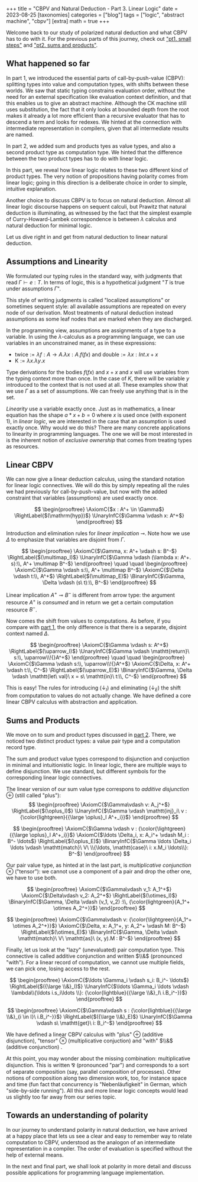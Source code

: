 +++
title = "CBPV and Natural Deduction - Part 3. Linear Logic"
date = 2023-08-25
[taxonomies]
categories = ["blog"]
tags = ["logic", "abstract machine", "cbpv"]
[extra]
math = true
+++

Welcome back to our study of polarized natural deduction and what 
CBPV has to do with it. For the previous parts 
of this journey, check out ["pt1. small steps"](@/post/cbpv_pt1_small_steps.md)
and ["pt2. sums and products"](@/post/cbpv_pt2_sum_product.md).

## What happened so far

In part 1, we introduced the essential parts of call-by-push-value (CBPV):
splitting types into value and computation types, with shifts between
these worlds. We saw that static typing constrains evaluation order,
without the need for an external specification like evaluation context
definition, and that this enables us to give an abstract machine.
Although the CK machine still uses substitution, the fact that it
only looks at bounded depth from the root makes it already a lot
more efficient than a recursive evaluator that has to descend
a term and looks for redexes. We hinted at the connection with
intermediate representation in compilers, given that all
intermediate results are named.

In part 2, we added sum and products tyes as value types, and also a
second product type as computation type. We hinted that the difference 
between the two product types has to do with linear logic.

In this part, we reveal how linear logic relates to these two
different kind of product types. The very notion of propositions having 
polarity comes from linear logic; going in this direction is
a deliberate choice in order to simple, intuitive explanation.

Another choice to discuss CBPV is to focus on natural deduction.
Almost all linear logic discourse happens on sequent calculi, but
Prawitz that natural deduction is illuminating, as witnessed by
the fact that the simplest example of Curry-Howard-Lambek
correspondence is between $\lambda$ calculus and natural deduction
for minimal logic.

Let us dive right in and get from natural deduction to linear natural deduction.

## Assumptions and Linearity

We formulated our typing rules in the standard way, with judgments
that read $\Gamma \vdash e : T$. In terms of logic, this is a
hypothetical judgment "$T$ is true under assumptions $\Gamma$".

This style of writing judgments is called "localized assumptions" or 
sometimes sequent style: all available assumptions are repeated on 
every node of our derivation. Most treatments of natural deduction
instead assumptions as some leaf nodes that are marked when
they are discharged.

In the programming view, assumptions are assignments of a type to a variable. 
In using the $\lambda$-calculus as a programming language, we can use
variables in an unconstrained maner, as in these expressions:

   * $\mathrm{twice} := \lambda f: A \rightarrow A. \lambda x: A. f (f x)$ and $\mathrm{double} := \lambda x: Int. x + x$
   * $\mathrm{K} := \lambda x. \lambda y. x$

Type derivations for the bodies $f (f x)$ and $x + x$ and $x$ will use variables
from the typing context more than once. In the case of $K$, there will be 
variable $y$ introduced to the context that is not used at all.
These examples show that we use $\Gamma$ as a set of assumptions. We can freely
use anything that is in the set.

*Linearity* use a variable exactly once. Just as in mathematics, a linear equation has 
the shape $a * x + b = 0$ where $x$ is used once (with exponent 1), in *linear logic*,
we are interested in the case that an assumption is used exactly once. 
Why would we do this? There are many concrete applications to linearity
in programming languages. The one we will be most interested in is the 
inherent notion of *exclusive ownership* that comes from treating types
as resources.
 
<!--
There is more to say about linear logic than these applications, but for 
our purposes, understanding CBPV as polarized natural deduction (with an
application to tracking exclusive ownership) this is sufficient.
-->

<!--
Note that if a program was already linear, our rules would already be 
good for typing it. We now want to refine our typing rules so that only
linear programs, to exclude the possibility
of using a variable more than once.
-->

<!--
We can still consider the context to be a set; we just need to careful
when the rules combine typing contexts. We want to make sure that contexts
are disjoint sets.
-->
<!--
Consequently, the expressions above will not be typable. The types come with
an inherent ownership: they are resource, and - in modern programming terms -
a $\lambda$ expression has *ownership* of these resources. When we combine
derivations, we make explicit that they do not share any assumptions.
Let's jump right in.
-->

## Linear CBPV

We can now give a linear deduction calculus, using the standard notation for
linear logic connectives. We will do this by simply repeating all the rules
we had previously for call-by-push-value, but now with the added constraint
that variables (assumptions) are used exactly once.

$$
\begin{prooftree}
\AxiomC{$x : A^+ \in \Gamma$}
\RightLabel{$(\mathrm{hyp})$}
\UnaryInfC{$\Gamma \vdash x: A^+$}
\end{prooftree}
$$

Introduction and elimination rules for *linear implication* $\multimap$.
Note how we use $\Delta$ to emphasize that variables are disjoint from $\Gamma$.

$$
\begin{prooftree}
\AxiomC{$\Gamma, x: A^+ \vdash s: B^-$}
\RightLabel{$(\multimap_I)$}
\UnaryInfC{$\Gamma \vdash (\lambda x: A^+. s):\\, A^+ \multimap B^-$}
\end{prooftree}
\quad
\quad
\begin{prooftree}
\AxiomC{$\Gamma \vdash s:\\, A^+ \multimap B^-$}
\AxiomC{$\Delta \vdash t:\\, A^+$}
\RightLabel{$(\multimap_E)$}
\BinaryInfC{$\Gamma, \Delta \vdash (s\ t):\\, B^-$}
\end{prooftree}
$$

Linear implication $A^+ \multimap B^-$ is different from arrow type: 
the argument resource $A^+$ is *consumed* and in return we get a certain
computation resource $B^-$.

Now comes the shift from values to computations. As before, if you
compare with [part 1](@/post/cbpv_pt1_small_steps.md), the only difference 
is that there is a separate, disjoint context named $\Delta$.

$$
\begin{prooftree}
\AxiomC{$\Gamma \vdash s: A^+$}
\RightLabel{$(\uparrow_I)$}
\UnaryInfC{$\Gamma \vdash \mathtt{return}\ s:\\, \uparrow\\!{}A^+$}
\end{prooftree}
\quad
\quad
\begin{prooftree}
\AxiomC{$\Gamma \vdash s:\\, \uparrow\\!{}A^+$}
\AxiomC{$\Delta, x: A^+ \vdash t:\\, C^-$}
\RightLabel{$(\uparrow_E)$}
\BinaryInfC{$\Gamma, \Delta \vdash \mathtt{let\ val}\ x = s\ \mathtt{in}\ t:\\, C^-$}
\end{prooftree}
$$

This is easy! The rules for introducing $(\downarrow_I)$ and eliminating
 $(\downarrow_E)$ the shift from computation to values do not actually change.
We have defined a core linear CBPV calculus with abstraction and application.

## Sums and Products

We move on to sum and product types discussed in [part 2](@/post/cbpv_pt2_sum_product.md). There,
we noticed two distinct product types: a value pair type and a computation record type.

The sum and product value types correspond to disjunction and conjuction in minimal and intuitionistic 
logic. In linear logic, there are multiple ways to define disjunction. We use standard, but different symbols 
for the corresponding linear logic connectives.

The linear version of our sum value type correspons to *additive disjunction* $\oplus$ (still called "plus"):
$$
\begin{prooftree}
\AxiomC{$\Gamma\vdash v: A_j^+$}
\RightLabel{$(\oplus_I)$}
\UnaryInfC{$\Gamma \vdash \mathtt{inj}_i\ v : {\color{lightgreen}{{\large \oplus}_I A^+_i}}$}
\end{prooftree}
$$

$$
\begin{prooftree}
\AxiomC{$\Gamma \vdash v : {\color{\lightgreen}{{\large \oplus}_I A^+_i}}$}
\AxiomC{$\ldots \Delta_i, x: A_i^+ \vdash M_i : B^- \ldots$}
\RightLabel{$(\oplus_E)$}
\BinaryInfC{$\Gamma \ldots \Delta_i \ldots \vdash \mathtt{match}\ V\ \\{\ldots, \mathtt{case}\ i: x.M_i \ldots\\}: B^-$}
\end{prooftree}
$$

Our pair value type, as hinted at in the last part, is *multiplicative conjunction* $\otimes$ ("tensor"): we cannot
use a component of a pair and drop the other one, we have to use both.

$$
\begin{prooftree}
\AxiomC{$\Gamma\vdash v_1: A_1^+$}
\AxiomC{$\Delta\vdash v_2: A_2^+$}
\RightLabel{$(\otimes_I)$}
\BinaryInfC{$\Gamma, \Delta \vdash (v_1, v_2) :\\, {\color{lightgreen}{A_1^+ \otimes A_2^+}}$}
\end{prooftree}
$$

$$
\begin{prooftree}
\AxiomC{$\Gamma\vdash v: {\color{\lightgreen}{A_1^+ \otimes A_2^+}}$}
\AxiomC{$\Delta, x: A_1^+, y: A_2^+ \vdash M: B^-$}
\RightLabel{$(\otimes_E)$}
\BinaryInfC{$\Gamma, \Delta \vdash \mathtt{match}\ V\ \mathtt{as}\ (x, y).M : B^-$}
\end{prooftree}
$$

Finally, let us look at the "lazy" (unevaluated) pair computation type. This connective
is called additive conjunction and written $\\&$ (pronounced "with").
For a linear record of computation, we cannot use multiple fields, we can pick one, 
losing access to the rest.

$$
\begin{prooftree}
\AxiomC{$\ldots \Gamma_i \vdash s_i: B_i^- \ldots$}
\RightLabel{$({\large \\&}_I)$}
\UnaryInfC{$\ldots \Gamma_i \ldots \vdash \lambda\\{\ldots i.s_i\ldots \\}: {\color{lightblue}{{\large \\&}_I\ i.B_i^-}}$}
\end{prooftree}
$$

$$
\begin{prooftree}
\AxiomC{$\Gamma\vdash s : {\color{lightblue}{{\large \\&}_{i \in I}\ i.B_i^-}}$}
\RightLabel{$({\large \\&}_E)$}
\UnaryInfC{$\Gamma \vdash s\ \mathtt{get}\ i: B_i^-$}
\end{prooftree}
$$

We have defined a linear CBPV calculus with "plus" $\oplus$ (additive disjunction), 
"tensor" $\otimes$ (multiplicative conjuction) and "with" $\\&$ (additive conjunction) .

At this point, you may wonder about the missing combination: multiplicative disjunction. This
is written &#x214b; (pronounced "par") and corresponds to a sort of separate composition (say, 
parallel composition of processes).  Other notions of composition along two dimension work,
too, for instance space and time (fun fact that concurrency is "Nebenl&auml;ufigkeit" in German,
which "side-by-side running").  All this and more linear logic concepts would lead us slightly
too far away from our series topic. 

## Towards an understanding of polarity

In our journey to understand polarity in natural deduction, we have arrived at a happy place that
lets us see a clear and easy to remember way to relate computation to CBPV, understood
as the analogon of an intermediate representation in a compiler. The order of evaluation
is specified without the help of external means.

In the next and final part, we shall look at polarity in more detail and discuss possible
applications for programming language implementation.

